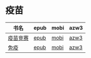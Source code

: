 # 疫苗

| 书名 | epub | mobi | azw3 |
| --- | --- | --- | --- |
| [疫苗竞赛](http://ct.dalanmei.com/f/31084289-570268936-52b788) | [epub](http://ct.dalanmei.com/f/31084289-570268936-52b788) | [mobi](http://ct.dalanmei.com/f/31084289-570127229-37607f) | [azw3](http://ct.dalanmei.com/f/31084289-571409308-df3e1e) |
| [免疫](http://ct.dalanmei.com/f/31084289-571880701-7b5988) | [epub](http://ct.dalanmei.com/f/31084289-571880701-7b5988) | [mobi](http://ct.dalanmei.com/f/31084289-571552222-ba4eac) | [azw3](http://ct.dalanmei.com/f/31084289-572202548-82aec1) |
